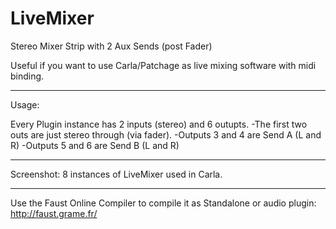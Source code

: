 # LiveMixer
Stereo Mixer Strip with 2 Aux Sends (post Fader)

Useful if you want to use Carla/Patchage as live mixing software with midi binding.

________
Usage:

Every Plugin instance has 2 inputs (stereo) and 6 outupts. 
-The first two outs are just stereo through (via fader).
-Outputs 3 and 4 are Send A (L and R)
-Outputs 5 and 6 are Send B (L and R)

________
Screenshot: 8 instances of LiveMixer used in Carla.

________
Use the Faust Online Compiler to compile it as Standalone or audio plugin: http://faust.grame.fr/
